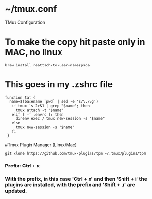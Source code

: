 
# ~/tmux.conf
TMux Configuration
# To make the copy hit paste only in MAC, no linux
```
brew install reattach-to-user-namespace
```
# This goes in my .zshrc file
```
function tat {
  name=$(basename `pwd` | sed -e 's/\.//g')
   if tmux ls 2>&1 | grep "$name"; then
     tmux attach -t "$name"
   elif [ -f .envrc ]; then
     direnv exec / tmux new-session -s "$name"
   else
     tmux new-session -s "$name"
   fi
 }
 ````

#Tmux Plugin Manager (Linux/Mac)
```
git clone https://github.com/tmux-plugins/tpm ~/.tmux/plugins/tpm
```

### Prefix: Ctrl + x
### With the prefix, in this case 'Ctrl + x' and then 'Shift + i' the plugins are installed, with the prefix and 'Shift + u' are updated.
